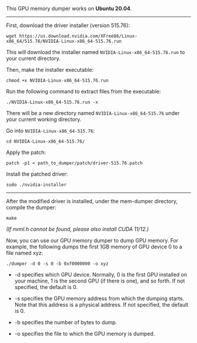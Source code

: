 This GPU memory dumper works on **Ubuntu 20.04**.

---

First, download the driver installer (version 515.76):

```
wget https://us.download.nvidia.com/XFree86/Linux-x86_64/515.76/NVIDIA-Linux-x86_64-515.76.run 
```

This will download the installer named `NVIDIA-Linux-x86_64-515.76.run` to your current directory.

Then, make the installer executable:

```
chmod +x NVIDIA-Linux-x86_64-515.76.run
```

Run the following command to extract files from the executable:

```
./NVIDIA-Linux-x86_64-515.76.run -x
```

There will be a new directory named `NVIDIA-Linux-x86_64-515.76` under your current working directory. 

Go into `NVIDIA-Linux-x86_64-515.76`:

```
cd NVIDIA-Linux-x86_64-515.76/
```

Apply the patch:

```
patch -p1 < path_to_dumper/patch/driver-515.76.patch
```

Install the patched driver:

```
sudo ./nvidia-installer
```

---

After the modified driver is installed, under the mem-dumper directory, compile the dumper:

```
make
```

*(If nvml.h cannot be found, please also install CUDA 11/12.)*

Now, you can use our GPU memory dumper to dump GPU memory. For example, the following dumps the first 1GB memory of GPU device 0 to a file named xyz:

```
./dumper -d 0 -s 0 -b 0xf0000000 -o xyz
```

- -d specifies which GPU device. Normally, 0 is the first GPU installed on your machine, 1 is the second GPU (if there is one), and so forth. If not specified, the default is 0.

- -s specifies the GPU memory address from which the dumping starts. Note that this address is a physical address. If not specified, the default is 0.

- -b specifies the number of bytes to dump. 

- -o specifies the file to which the GPU memory is dumped. 
